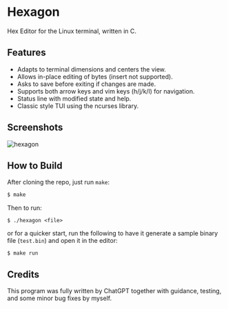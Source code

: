 # Hexagon
Hex Editor for the Linux terminal, written in C.

## Features
* Adapts to terminal dimensions and centers the view.
* Allows in-place editing of bytes (insert not supported).
* Asks to save before exiting if changes are made.
* Supports both arrow keys and vim keys (h/j/k/l) for navigation.
* Status line with modified state and help.
* Classic style TUI using the ncurses library.

## Screenshots
![hexagon](https://github.com/user-attachments/assets/1045f62f-6aa5-4bec-b394-a56c24541379)

## How to Build
After cloning the repo, just run `make`:
```bash
$ make
```
Then to run:
```
$ ./hexagon <file>
```
or for a quicker start, run the following to have it generate a sample binary file (`test.bin`) and open it in the editor:
```
$ make run
```
## Credits
This program was fully written by ChatGPT together with guidance, testing, and some minor bug fixes by myself.
